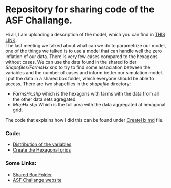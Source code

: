 # Repository for sharing code of the ASF Challange.  

Hi all, I am uploading a description of the model, which you can find in [THIS LINK](Code/Model_Explanation.html).  
The last meeting we talked about what can we do to parametrize our model, one of the things we talked is to use a model that can handle well the zero inflation of our data. There is very few cases compared to the hexagons without cases. We can use the data found in the shared folder *Shapefiles/FarmsHx.shp* to try to find some association between the variables and the number of cases and inform better our simulation model.  
I put the data in a shared box folder, which everyone should be able to access. There are two shapefiles in the *shapefile* directory:  
  
  - *FarmsHx.shp* which is the hexagons with farms with the data from all the other data sets agregated.  
  - *MapHx.shp* Which is the full area with the data aggregated at hexagonal grid.  

The code that explains how I did this can be found under [CreateHx.md](Code/CreateHx.md) file.  

### Code:  

  - [Distribution of the variables](Code/DataExploration.md)  
  - [Create the Hexagonal grids](Code/CreateHx.md)


  
### Some Links:  

  - [Shared Box Folder](https://ucdavis.box.com/s/c3smpi8zby3qgg70scl5uyq1swl9kxag)  
  - [ASF Challange website](https://www6.inrae.fr/asfchallenge/)